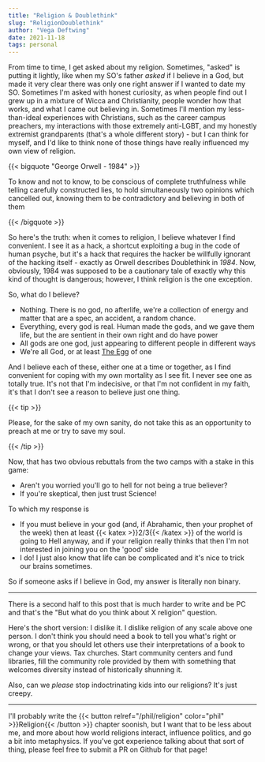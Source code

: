 ```yaml
---
title: "Religion & Doublethink"
slug: "ReligionDoublethink"
author: "Vega Deftwing"
date: 2021-11-18
tags: personal
---
```


From time to time, I get asked about my religion. Sometimes, "asked" is putting it lightly, like when my SO's father *asked* if I believe in a God, but made it very clear there was only one right answer if I wanted to date my SO. Sometimes I'm asked with honest curiosity, as when people find out I grew up in a mixture of Wicca and Christianity, people wonder how that works, and what I came out believing in. Sometimes I'll mention my less-than-ideal experiences with Christians, such as the career campus preachers, my interactions with those extremely anti-LGBT, and my honestly extremist grandparents (that's a whole different story) - but I can think for myself, and I'd like to think none of those things have really influenced my own view of religion.

{{< bigquote "George Orwell - 1984" >}}

To know and not to know, to be conscious of complete truthfulness while telling carefully constructed lies, to hold simultaneously two opinions which cancelled out, knowing them to be contradictory and believing in both of them

{{< /bigquote >}}

So here's the truth: when it comes to religion, I believe whatever I find convenient. I see it as a hack, a shortcut exploiting a bug in the code of human psyche, but it's a hack that requires the hacker be willfully ignorant of the hacking itself - exactly as Orwell describes Doublethink in *1984*. Now, obviously, 1984 was supposed to be a cautionary tale of exactly why this kind of thought is dangerous; however, I think religion is the one exception.

So, what do I believe?

* Nothing. There is no god, no afterlife, we're a collection of energy and matter that are a spec, an accident, a random chance.
* Everything, every god is real. Human made the gods, and we gave them life, but the are sentient in their own right and do have power
* All gods are one god, just appearing to different people in different ways
* We're all God, or at least [The Egg](https://www.youtube.com/watch?v=h6fcK_fRYaI) of one

And I believe each of these, either one at a time or together, as I find convenient for coping with my own mortality as I see fit. I never see one as totally true. It's not that I'm indecisive, or that I'm not confident in my faith, it's that I don't see a reason to believe just one thing.

{{< tip >}}

Please, for the sake of my own sanity, do not take this as an opportunity to preach at me or try to save my soul.

{{< /tip >}}

Now, that has two obvious rebuttals from the two camps with a stake in this game:

*  Aren't you worried you'll go to hell for not being a true believer?
* If you're skeptical, then just trust Science!

To which my response is

* If you must believe in your god (and, if Abrahamic, then your prophet of the week) then at least {{< katex >}}2/3{{< /katex >}} of the world is going to Hell anyway, and if your religion really thinks that then I'm not interested in joining you on the 'good' side
* I do! I just also know that life can be complicated and it's nice to trick our brains sometimes.

So if someone asks if I believe in God, my answer is literally non binary.

---

There is a second half to this post that is much harder to write and be PC and that's the "But what do you think about X religion" question.

Here's the short version: I dislike it. I dislike religion of any scale above one person. I don't think you should need a book to tell you what's right or wrong, or that you should let others use their interpretations of a book to change your views. Tax churches. Start community centers and fund libraries, fill the community role provided by them with something that welcomes diversity instead of historically shunning it.

Also, can we *please* stop indoctrinating kids into our religions? It's just creepy.

---

I'll probably write the {{< button relref="/phil/religion" color="phil"  >}}Religion{{< /button >}} chapter soonish, but I want that to be less about me, and more about how world religions interact, influence politics, and go a bit into metaphysics. If you've got experience talking about that sort of thing, please feel free to submit a PR on Github for that page!
